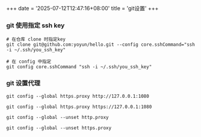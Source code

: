 +++
date = '2025-07-12T12:47:16+08:00'
title = 'git设置'
+++

### git 使用指定 ssh key
```shell
# 在仓库 clone 时指定key
git clone git@github.com:yoyun/hello.git --config core.sshCommand="ssh -i ~/.ssh/you_ssh_key"

# 在 config 中指定
git config core.sshCommand "ssh -i ~/.ssh/you_ssh_key"
```

### git 设置代理
```shell
git config --global https.proxy http://127.0.0.1:1080

git config --global https.proxy https://127.0.0.1:1080

git config --global --unset http.proxy

git config --global --unset https.proxy
```